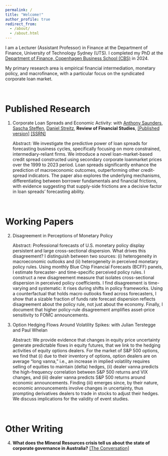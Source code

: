 ```yaml
---
permalink: /
title: "Welcome!"
author_profile: true
redirect_from: 
  - /about/
  - /about.html
---
```


I am a Lecturer (Assistant Professor) in Finance at the Department of Finance, University of Technology Sydney (UTS). I completed my PhD at the [Department of Finance, Copenhagen Business School (CBS)](https://www.cbs.dk/en/staff/aspfi) in 2024.

My primary research area is empirical financial intermediation, monetary policy, and macrofinance, with a particular focus on the syndicated corporate loan market. 

<br>

Published Research
======

1. Corporate Loan Spreads and Economic Activity: with [Anthony Saunders](https://www.stern.nyu.edu/faculty/bio/anthony-saunders), [Sascha Steffen](https://www.sascha-steffen.de/), [Daniel Streitz](https://sites.google.com/site/streitzdaniel/), **Review of Financial Studies**, [[Published version]](https://academic.oup.com/rfs/article/38/2/507/7918340?guestAccessKey=478e97d8-0d2f-481e-bb53-7669945bba3a&utm_source=authortollfreelink&utm_campaign=rfs&utm_medium=email) [[SSRN]](https://papers.ssrn.com/sol3/papers.cfm?abstract_id=3717358)  

    Abstract: We investigate the predictive power of loan spreads for forecasting business cycles, specifically focusing on more constrained, intermediary-reliant firms. We introduce a novel loan-market-based credit spread constructed using secondary corporate loanmarket prices over the 1999 to 2023 period. Loan spreads significantly enhance the prediction of macroeconomic outcomes, outperforming other credit-spread indicators. The paper also explores the underlying mechanisms, differentiating between borrower fundamentals and financial frictions, with evidence suggesting that supply-side frictions are a decisive factor in loan spreads’ forecasting ability.

<br>

Working Papers
======

2. Disagreement in Perceptions of Monetary Policy  

    Abstract: Professional forecasts of U.S. monetary policy display persistent and large cross-sectional dispersion. What drives this disagreement? I distinguish between two sources: (i) heterogeneity in macroeconomic outlooks and (ii) heterogeneity in perceived monetary policy rules. Using monthly Blue Chip Financial Forecasts (BCFF) panels, I estimate forecaster- and time-specific perceived policy rules. I construct a new disagreement measure that isolates cross-sectional dispersion in perceived policy coefficients. I find disagreement is time-varying and systematic: it rises during shifts in policy frameworks. Using a counterfactual that holds macro outlooks fixed across forecasters, I show that a sizable fraction of funds rate forecast dispersion reflects disagreement about the policy rule, not just about the economy. Finally, I document that higher policy-rule disagreement amplifies asset-price sensitivity to FOMC announcements.

3. Option Hedging Flows Around Volatility Spikes: with Julian Terstegge and Paul Whelan  

    Abstract: We provide evidence that changes in equity price uncertainty generate predictable flows in equity futures, that we link to the hedging activities of equity options dealers. For the market of S\&P 500 options, we find that (i) due to their inventory of options, option dealers are on average “long vanna,” i.e., an increase in implied volatility requires selling of equities to maintain (delta) hedges, (ii) dealer vanna predicts the high-frequency correlation between S\&P 500 returns and VIX changes, and (iii) dealer vanna predicts S\&P 500 returns around economic announcements. Finding (iii) emerges since, by their nature, economic announcements involve changes in uncertainty, thus prompting derivatives dealers to trade in stocks to adjust their hedges. We discuss implications for the validity of event studies.

<br>

Other Writing
======

4. **What does the Mineral Resources crisis tell us about the state of corporate governance in Australia?** [[The Conversation]](https://theconversation.com/what-does-the-mineral-resources-crisis-tell-us-about-the-state-of-corporate-governance-in-australia-243038)
